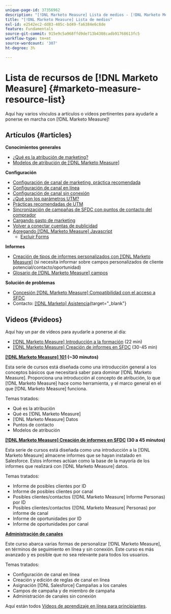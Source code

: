 ```yaml
---
unique-page-id: 37356962
description: "[!DNL Marketo Measure] Lista de medios - [!DNL Marketo Measure]"
title: "[!DNL Marketo Measure] Lista de medios"
exl-id: e2542ec2-dd83-405c-bd49-fa6384e6c8de
feature: Fundamentals
source-git-commit: 915e9c5a968ffd9de713b4308cadb91768613fc5
workflow-type: tm+mt
source-wordcount: '307'
ht-degree: 3%

---
```


# Lista de recursos de [!DNL Marketo Measure] {#marketo-measure-resource-list}

Aquí hay varios vínculos a artículos o vídeos pertinentes para ayudarle a ponerse en marcha con [!DNL Marketo Measure]!

## Artículos {#articles}

**Conocimientos generales**

* [¿Qué es la atribución de marketing?](/help/introduction-to-marketo-measure/overview-resources/marketing-attribution.md)
* [Modelos de atribución de [!DNL Marketo Measure]](/help/introduction-to-marketo-measure/overview-resources/marketo-measure-attribution-models.md)

**Configuración**

* [Configuración de canal de marketing, práctica recomendada](/help/channel-tracking-and-setup/online-channels/marketing-channels-and-subchannels.md)
* [Configuración de canal en línea](/help/channel-tracking-and-setup/online-channels/online-custom-channel-setup.md)
* [Configuración de canal sin conexión](/help/channel-tracking-and-setup/offline-channels/offline-custom-channel-setup.md)
* [¿Qué son los parámetros UTM?](/help/channel-tracking-and-setup/online-channels/utm-parameters.md)
* [Prácticas recomendadas de UTM](/help/channel-tracking-and-setup/online-channels/best-practices-for-setting-up-utm-parameters.md)
* [Sincronización de campañas de SFDC con puntos de contacto del comprador](/help/channel-tracking-and-setup/offline-channels/legacy-processes/campaigns-and-campaign-members.md)
* [Cargando gasto de marketing](/help/marketing-spend/spend-management/marketing-channel-costs.md#uploading-marketing-costs)
* [Volver a conectar cuentas de publicidad](/help/api-connections/utilizing-marketo-measures-api-connections/reauthorizing-connected-accounts.md)
* [Agregando [!DNL Marketo Measure] Javascript](/help/marketo-measure-tracking/setting-up-tracking/adding-marketo-measure-script.md)
   * [Excluir Forms](/help/marketo-measure-tracking/setting-up-tracking/excluding-marketo-measure-from-specific-forms.md)

**Informes**

* [Creación de tipos de informes personalizados con [!DNL Marketo Measure]](/help/marketo-measure-salesforce-reporting/new-report-types/creating-custom-marketo-measure-report-types.md) (si necesita informar sobre campos personalizados de cliente potencial/contacto/oportunidad)
* [Glosario de [!DNL Marketo Measure] campos](/help/introduction-to-marketo-measure/overview-resources/glossary-of-marketo-measure-fields.md)

**Solución de problemas**

* [Concesión [!DNL Marketo Measure] Compatibilidad con el acceso a SFDC](/help/miscellaneous/other-related-resources/granting-salesforce-access-to-marketo-measure-support.md)
* Contacto: [[!DNL Marketo] Asistencia](https://nation.marketo.com/t5/support/ct-p/Support){target="_blank"}

## Videos {#videos}

Aquí hay un par de vídeos para ayudarle a ponerse al día:

* [[!DNL Marketo Measure] Introducción a la formación](https://embed.vidyard.com/watch/Pb4DuWJwtFgw3jUBDGneb4) (22 min)
* [[!DNL Marketo Measure] Creación de informes en SFDC](https://universityonline.marketo.com/courses/bizible-and-salesforce/) (30-45 min)

**[[!DNL Marketo Measure] 101](https://universityonline.marketo.com/courses/bizible-101/) (~30 minutos)**

Esta serie de cursos está diseñada como una introducción general a los conceptos básicos que necesitará saber para dominar [!DNL Marketo Measure]. Proporciona una introducción al concepto de atribución, lo que [!DNL Marketo Measure] hace como herramienta, y el marco general en el que [!DNL Marketo Measure] funciona.

Temas tratados:

* Qué es la atribución
* Qué es [!DNL Marketo Measure]
* [!DNL Marketo Measure] Datos
* Puntos de contacto
* Modelos de atribución

**[[!DNL Marketo Measure] Creación de informes en SFDC](https://universityonline.marketo.com/courses/bizible-and-salesforce/) (30 a 45 minutos)**

Esta serie de cursos está diseñada como una introducción a la [!DNL Marketo Measure] almacene informes que se hayan instalado en Salesforce. Estos informes actúan como la base de la mayoría de los informes que realizará con [!DNL Marketo Measure] datos.

Temas tratados:

* Informe de posibles clientes por ID
* Informe de posibles clientes por canal
* Posibles clientes/contactos ([!DNL Marketo Measure] Informe Personas) por ID
* Posibles clientes/contactos ([!DNL Marketo Measure] Personas) por informe de canal
* Informe de oportunidades por ID
* Informe de oportunidades por canal

**[Administración de canales](https://universityonline.marketo.com/courses/bizible-fundamentals-channel-management/)**

Este curso abarca varias formas de personalizar [!DNL Marketo Measure], en términos de seguimiento en línea y sin conexión. Este curso es más avanzado y es posible que no sea relevante para todos los usuarios.

Temas tratados:

* Configuración de canal en línea
* Creación y edición de reglas de canal en línea
* Asignación [!DNL Salesforce] Campañas a los canales
* Campos de campaña y de miembro de campaña
* Administración de canales sin conexión

Aquí están todos [Vídeos de aprendizaje en línea para principiantes](https://universityonline.marketo.com/#/library/bySubject/new-to-bizible/trails?_k=d1454j).
